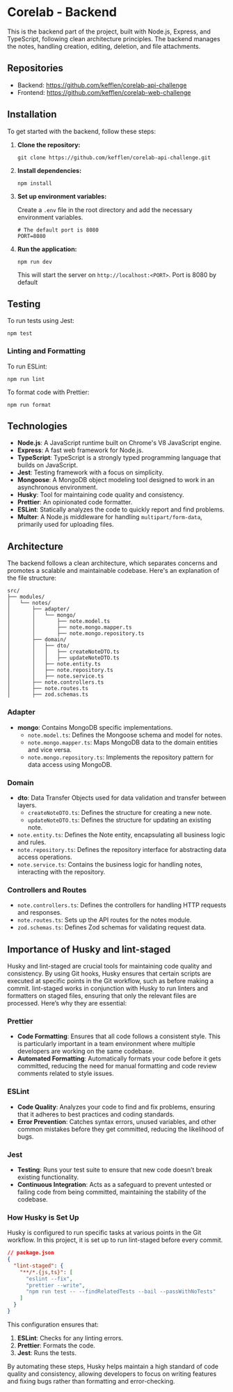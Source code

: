 # Corelab - Backend

This is the backend part of the project, built with Node.js, Express, and TypeScript, following clean architecture principles. The backend manages the notes, handling creation, editing, deletion, and file attachments.

## Repositories
- Backend: https://github.com/kefflen/corelab-api-challenge
- Frontend: https://github.com/kefflen/corelab-web-challenge
  
## Installation

To get started with the backend, follow these steps:

1. **Clone the repository:**
    
    ```
    git clone https://github.com/kefflen/corelab-api-challenge.git
    ```
    
2. **Install dependencies:**
    
    ```
    npm install
    ```
    
3. **Set up environment variables:**
    
    Create a `.env` file in the root directory and add the necessary environment variables.
    ```
    # The default port is 8080
    PORT=8080
    ```
4. **Run the application:**
    
    ```
    npm run dev
    ```
    
    This will start the server on `http://localhost:<PORT>`. Port is 8080 by default
   
## Testing

To run tests using Jest:

```
npm test
```

### Linting and Formatting

To run ESLint:

```
npm run lint
```

To format code with Prettier:

```
npm run format
```

## Technologies

- **Node.js**: A JavaScript runtime built on Chrome's V8 JavaScript engine.
- **Express**: A fast web framework for Node.js.
- **TypeScript**: TypeScript is a strongly typed programming language that builds on JavaScript.
- **Jest**: Testing framework with a focus on simplicity.
- **Mongoose**: A MongoDB object modeling tool designed to work in an asynchronous environment.
- **Husky**: Tool for maintaining code quality and consistency.
- **Prettier**: An opinionated code formatter.
- **ESLint**: Statically analyzes the code to quickly report and find problems.
- **Multer**: A Node.js middleware for handling `multipart/form-data`, primarily used for uploading files.

## Architecture

The backend follows a clean architecture, which separates concerns and promotes a scalable and maintainable codebase. Here's an explanation of the file structure:

```
src/
├── modules/
│   └── notes/
│       ├── adapter/
│       │   └── mongo/
│       │       ├── note.model.ts
│       │       ├── note.mongo.mapper.ts
│       │       ├── note.mongo.repository.ts
│       ├── domain/
│       │   ├── dto/
│       │   │   ├── createNoteDTO.ts
│       │   │   ├── updateNoteDTO.ts
│       │   ├── note.entity.ts
│       │   ├── note.repository.ts
│       │   ├── note.service.ts
│       ├── note.controllers.ts
│       ├── note.routes.ts
│       ├── zod.schemas.ts

```

### Adapter

- **mongo**: Contains MongoDB specific implementations.
    - `note.model.ts`: Defines the Mongoose schema and model for notes.
    - `note.mongo.mapper.ts`: Maps MongoDB data to the domain entities and vice versa.
    - `note.mongo.repository.ts`: Implements the repository pattern for data access using MongoDB.

### Domain

- **dto**: Data Transfer Objects used for data validation and transfer between layers.
    - `createNoteDTO.ts`: Defines the structure for creating a new note.
    - `updateNoteDTO.ts`: Defines the structure for updating an existing note.
- `note.entity.ts`: Defines the Note entity, encapsulating all business logic and rules.
- `note.repository.ts`: Defines the repository interface for abstracting data access operations.
- `note.service.ts`: Contains the business logic for handling notes, interacting with the repository.

### Controllers and Routes

- `note.controllers.ts`: Defines the controllers for handling HTTP requests and responses.
- `note.routes.ts`: Sets up the API routes for the notes module.
- `zod.schemas.ts`: Defines Zod schemas for validating request data.

## Importance of Husky and lint-staged
Husky and lint-staged are crucial tools for maintaining code quality and consistency. 
By using Git hooks, Husky ensures that certain scripts are executed at specific points in the Git workflow, 
such as before making a commit. lint-staged works in conjunction with Husky to run linters and formatters on staged files, 
ensuring that only the relevant files are processed. Here’s why they are essential:

### Prettier

- **Code Formatting**: Ensures that all code follows a consistent style. This is particularly important in a team environment where multiple developers are working on the same codebase.
- **Automated Formatting**: Automatically formats your code before it gets committed, reducing the need for manual formatting and code review comments related to style issues.

### ESLint

- **Code Quality**: Analyzes your code to find and fix problems, ensuring that it adheres to best practices and coding standards.
- **Error Prevention**: Catches syntax errors, unused variables, and other common mistakes before they get committed, reducing the likelihood of bugs.

### Jest

- **Testing**: Runs your test suite to ensure that new code doesn’t break existing functionality.
- **Continuous Integration**: Acts as a safeguard to prevent untested or failing code from being committed, maintaining the stability of the codebase.

### How Husky is Set Up
Husky is configured to run specific tasks at various points in the Git workflow. In this project, it is set up to run lint-staged before every commit.

```json
// package.json
{
  "lint-staged": {
    "**/*.{js,ts}": [
      "eslint --fix",
      "prettier --write",
      "npm run test -- --findRelatedTests --bail --passWithNoTests"
    ]
  }
}
```

This configuration ensures that:

1. **ESLint**: Checks for any linting errors.
2. **Prettier**: Formats the code.
3. **Jest**: Runs the tests.

By automating these steps, Husky helps maintain a high standard of code quality and consistency, allowing developers to focus on writing features and fixing bugs rather than formatting and error-checking.
